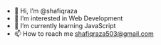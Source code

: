 - 👋 Hi, I’m @shafiqraza
- 👀 I’m interested in Web Development
- 🌱 I’m currently learning JavaScript
- 📫 How to reach me shafiqraza503@gmail.com

<!---
shafiqraza/shafiqraza is a ✨ special ✨ repository because its `README.md` (this file) appears on your GitHub profile.
You can click the Preview link to take a look at your changes.
--->
